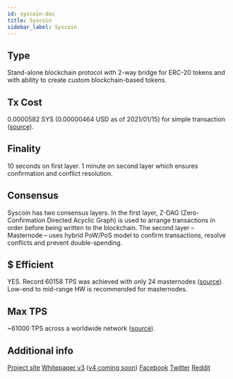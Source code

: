 ```yaml
---
id: syscoin-doc
title: Syscoin
sidebar_label: Syscoin
---
```


## Type

Stand-alone blockchain protocol with 2-way bridge for ERC-20 tokens and with ability to create custom blockchain-based tokens.

## Tx Cost

0.0000582 SYS (0.00000464 USD as of 2021/01/15) for simple transaction ([source](https://syscoin.org/fees/)).

## Finality

10 seconds on first layer.
1 minute on second layer which ensures confirmation and conflict resolution.

## Consensus

Syscoin has two consensus layers. In the first layer, Z-DAG (Zero-Confirmation Directed Acyclic Graph) is used to arrange transactions in order before being written to the blockchain. The second layer – Masternode – uses hybrid PoW/PoS model to confirm transactions, resolve conflicts and prevent double-spending.

## $ Efficient

YES.
Record 60158 TPS was achieved with only 24 masternodes ([source](https://syscoin.org/news/z-dag-performance-analysishttps://syscoin.org/news/z-dag-performance-analysis)). Low-end to mid-range HW is recommended for masternodes.

## Max TPS

~61000 TPS across a worldwide network ([source](https://whiteblock.io/wp-content/uploads/2019/07/ZDAG-Analysis.pdf)).

## Additional info

[Project site](https://syscoin.org/)
[Whitepaper v3](https://syscoin.org/syscoin3_whitepaper.pdf) ([v4 coming soon](https://syscoin.org/whitepaper))
[Facebook](https://www.facebook.com/Syscoin/)
[Twitter](https://twitter.com/syscoin)
[Reddit](https://www.reddit.com/r/SysCoin/)
